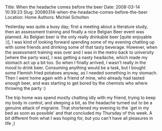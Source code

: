 Title: When the headache comes before the beer
Date: 2008-03-14 10:39:23
Slug: 20080314-when-the-headache-comes-before-the-beer
Location: Home
Authors: Michiel Scholten

<p>Yesterday was quite a busy day; first a meeting about a literature study, then an assessment training and finally a nice Belgian Beer event was planned. As Belgian beer is the only really drinkable beer [quite enjoyable :)], I was kind of looking forward spending some of my evening chatting up with some friends and drinking some of that tasty beverage. However, when the assessment training was over and I was in the metro back to university [where the party was], I was getting a nasty headache, which made my stomach act up a bit too. So when I finally arrived, I wasn't really in the mood to drink beer. Consuming anything would be a task, but I bought some Flemish fried potatoes anyway, as I needed something in my stomach. Then I went home again with a friend of mine, who already had tasted enough beer, and was starting to get bored by the chemists who where throwing the party :)</p>

<p>The trip home was spend mostly chatting idly with my friend, trying to keep my body in control, and sleeping a bit, as the headache turned out to be a genuine attack of migraine. That shortened my evening to the `get in my bed as soon as possible' and that concluded my Thursday of this week. A bit different from what I was hoping for, but you can't have all pleasures in life ;)</p>